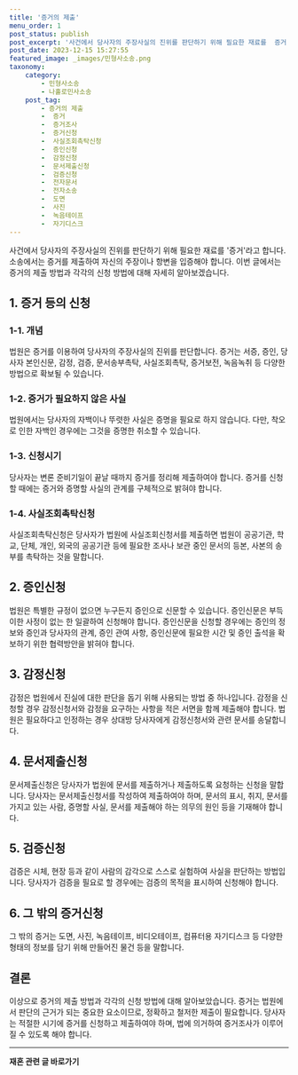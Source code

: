 ```yaml
---
title: '증거의 제출'
menu_order: 1
post_status: publish
post_excerpt: '사건에서 당사자의 주장사실의 진위를 판단하기 위해 필요한 재료를  증거 라고 합니다. 소송에서는 증거를 제출하여 자신의 주장이나 항변을 입증해야 합니다. 이번 글에서는 증거의 제출 방법과 각각의 신청 방법에 대해 자세히 알아보겠습니다.'
post_date: 2023-12-15 15:27:55
featured_image: _images/민형사소송.png
taxonomy:
    category:
        - 민형사소송
        - 나홀로민사소송
    post_tag:
        - 증거의 제출
        -  증거
        -  증거조사
        -  증거신청
        -  사실조회촉탁신청
        -  증인신청
        -  감정신청
        -  문서제출신청
        -  검증신청
        -  전자문서
        -  전자소송
        -  도면
        -  사진
        -  녹음테이프
        -  자기디스크
---
```



사건에서 당사자의 주장사실의 진위를 판단하기 위해 필요한 재료를 '증거'라고 합니다. 소송에서는 증거를 제출하여 자신의 주장이나 항변을 입증해야 합니다. 이번 글에서는 증거의 제출 방법과 각각의 신청 방법에 대해 자세히 알아보겠습니다.

## 1. 증거 등의 신청

### 1-1. 개념

법원은 증거를 이용하여 당사자의 주장사실의 진위를 판단합니다. 증거는 서증, 증인, 당사자 본인신문, 감정, 검증, 문서송부촉탁, 사실조회촉탁, 증거보전, 녹음녹취 등 다양한 방법으로 확보될 수 있습니다.

### 1-2. 증거가 필요하지 않은 사실

법원에서는 당사자의 자백이나 뚜렷한 사실은 증명을 필요로 하지 않습니다. 다만, 착오로 인한 자백인 경우에는 그것을 증명한 취소할 수 있습니다.

### 1-3. 신청시기

당사자는 변론 준비기일이 끝날 때까지 증거를 정리해 제출하여야 합니다. 증거를 신청할 때에는 증거와 증명할 사실의 관계를 구체적으로 밝혀야 합니다.

### 1-4. 사실조회촉탁신청

사실조회촉탁신청은 당사자가 법원에 사실조회신청서를 제출하면 법원이 공공기관, 학교, 단체, 개인, 외국의 공공기관 등에 필요한 조사나 보관 중인 문서의 등본, 사본의 송부를 촉탁하는 것을 말합니다.

## 2. 증인신청

법원은 특별한 규정이 없으면 누구든지 증인으로 신문할 수 있습니다. 증인신문은 부득이한 사정이 없는 한 일괄하여 신청해야 합니다. 증인신문을 신청할 경우에는 증인의 정보와 증인과 당사자의 관계, 증인 관여 사항, 증인신문에 필요한 시간 및 증인 출석을 확보하기 위한 협력방안을 밝혀야 합니다.

## 3. 감정신청

감정은 법원에서 진실에 대한 판단을 돕기 위해 사용되는 방법 중 하나입니다. 감정을 신청할 경우 감정신청서와 감정을 요구하는 사항을 적은 서면을 함께 제출해야 합니다. 법원은 필요하다고 인정하는 경우 상대방 당사자에게 감정신청서와 관련 문서를 송달합니다.

## 4. 문서제출신청

문서제출신청은 당사자가 법원에 문서를 제출하거나 제출하도록 요청하는 신청을 말합니다. 당사자는 문서제출신청서를 작성하여 제출하여야 하며, 문서의 표시, 취지, 문서를 가지고 있는 사람, 증명할 사실, 문서를 제출해야 하는 의무의 원인 등을 기재해야 합니다.

## 5. 검증신청

검증은 시체, 현장 등과 같이 사람의 감각으로 스스로 실험하여 사실을 판단하는 방법입니다. 당사자가 검증을 필요로 할 경우에는 검증의 목적을 표시하여 신청해야 합니다.

## 6. 그 밖의 증거신청

그 밖의 증거는 도면, 사진, 녹음테이프, 비디오테이프, 컴퓨터용 자기디스크 등 다양한 형태의 정보를 담기 위해 만들어진 물건 등을 말합니다.

## 결론

이상으로 증거의 제출 방법과 각각의 신청 방법에 대해 알아보았습니다. 증거는 법원에서 판단의 근거가 되는 중요한 요소이므로, 정확하고 철저한 제출이 필요합니다. 당사자는 적절한 시기에 증거를 신청하고 제출하여야 하며, 법에 의거하여 증거조사가 이루어질 수 있도록 해야 합니다.


<!-- wp:separator -->
<hr class="wp-block-separator has-alpha-channel-opacity"/>
<!-- /wp:separator -->

<!-- wp:group {"backgroundColor":"base","layout":{"type":"constrained"}} -->
<div class="wp-block-group has-base-background-color has-background"><!-- wp:paragraph {"align":"center","fontSize":"medium"} -->
<p class="has-text-align-center has-large-font-size"><strong>재혼 관련 글 바로가기</strong></p>
<!-- /wp:paragraph -->


<!-- wp:latest-posts
{"categories":[{"id":1427,"count":19,"description":"","link":"https://uknowlaw.com/category/%ec%9e%ac%ed%98%bc/","name":"재혼","slug":"재혼","taxonomy":"category","parent":0,"meta":[],"_links":{"self":[{"href":"https://uknowlaw.com/wp-json/wp/v2/categories/1427"}],"collection":[{"href":"https://uknowlaw.com/wp-json/wp/v2/categories"}],"about":[{"href":"https://uknowlaw.com/wp-json/wp/v2/taxonomies/category"}],"wp:post_type":[{"href":"https://uknowlaw.com/wp-json/wp/v2/posts?categories=1427"}],"curies":[{"name":"wp","href":"https://api.w.org/{rel}","templated":true}]}}],"postsToShow":100,"excerptLength":28,"postLayout":"grid","columns":2,"featuredImageAlign":"left","featuredImageSizeSlug":"large","fontSize":"small"} /--></div>
<!-- /wp:group -->